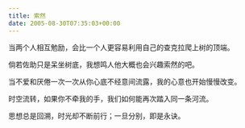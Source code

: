 ```yaml
---
title: 索然
date: 2005-08-30T07:35:03+00:00
---
```

当两个人相互勉励，会比一个人更容易利用自己的查克拉爬上树的顶端。

倘若佐助只是呆坐树底，我想鸣人他大概也会兴趣索然的吧。

当不爱和厌倦一次一次从你心底不经意间流露，我的心意也开始慢慢改变。

时空流转，如果你不牵我的手，我们如何能再次踏入同一条河流。

思想总是回溯，时光却不断前行；一旦分别，即是永诀。
